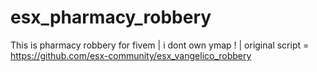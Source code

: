 # esx_pharmacy_robbery
This is pharmacy robbery for fivem |
i dont own ymap ! |
original script = https://github.com/esx-community/esx_vangelico_robbery
